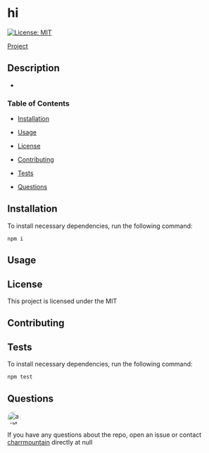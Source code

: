 
  # hi #

  [![License: MIT](https://img.shields.io/badge/License-MIT-yellow.svg)](https://opensource.org/licenses/MIT)

  [Project](https://github.com/charrmountain/hi)
  
  ## **Description**
  
  -  
  
  ### Table of Contents
  
  - [Installation](#installation) 
  
  - [Usage](#usage) 
  
  - [License](#license) 
  
  - [Contributing](#contributing) 
  
  - [Tests](#tests) 
  
  - [Questions](#questions) 
  
  ## Installation
  
  To install necessary dependencies, run the following command: 
  
  ```
  npm i
  ```
  ## Usage
  
  
  
  ## License
  
  This project is licensed under the MIT
  
  ## Contributing
  
  
  
  ## Tests
  
  To install necessary dependencies, run the following command: 
  ```
  npm test
  ```
  ## Questions
  
  <img src="https://avatars3.githubusercontent.com/u/60668617?v=4" alt="avatar" style="border-radius: 16px" width="30"/>
  
  If you have any questions about the repo, open an issue or contact [charrmountain](https://github.com/charrmountain) directly at null

